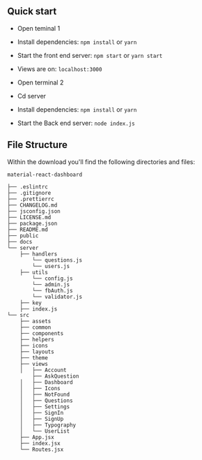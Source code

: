 
## Quick start

- Open teminal 1

- Install dependencies: `npm install` or `yarn`

- Start the front end server: `npm start` or `yarn start`

- Views are on: `localhost:3000`

- Open terminal 2

- Cd server

- Install dependencies: `npm install` or `yarn`

- Start the Back end server: `node index.js`

## File Structure

Within the download you'll find the following directories and files:

```
material-react-dashboard

├── .eslintrc
├── .gitignore
├── .prettierrc
├── CHANGELOG.md
├── jsconfig.json
├── LICENSE.md
├── package.json
├── README.md
├── public
├── docs
└── server
	├── handlers
		└── questions.js
		└── users.js
	├── utils
		└── config.js
		└── admin.js
		└── fbAuth.js
		└── validator.js
	├── key
	├── index.js
└── src
	├── assets
	├── common
	├── components
	├── helpers
	├── icons
	├── layouts
	├── theme
	├── views
	│	├── Account
		├── AskQuestion
	│	├── Dashboard
	│	├── Icons
	│	├── NotFound
	│	├── Questions
	│	├── Settings
	│	├── SignIn
	│	├── SignUp
	│	├── Typography
	│	└── UserList
	├── App.jsx
	├── index.jsx
	└── Routes.jsx
```
